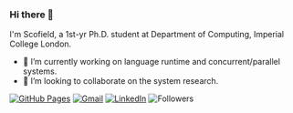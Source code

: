 ### Hi there 👋

<!--
**Scofield626/Scofield626** is a ✨ _special_ ✨ repository because its `README.md` (this file) appears on your GitHub profile.

Here are some ideas to get you started:

- 🔭 I’m currently working on ...
- 🌱 I’m currently learning ...
- 👯 I’m looking to collaborate on ...
- 🤔 I’m looking for help with ...
- 💬 Ask me about ...
- 📫 How to reach me: ...
- 😄 Pronouns: ...
- ⚡ Fun fact: ...
-->

I'm Scofield, a 1st-yr Ph.D. student at Department of Computing, Imperial College London. 

- 🔭 I’m currently working on language runtime and concurrent/parallel systems.
- 👯 I’m looking to collaborate on the system research.

[![GitHub Pages](https://img.shields.io/badge/-GitHub%20Pages-6495ED?logo=Github)](https://github.com/Scofield626)
[![Gmail](https://img.shields.io/badge/Gmail-d14836?style=flat&logo=Gmail&logoColor=white)](mailto:scofieldlee80@gmail.com)
[![LinkedIn](https://img.shields.io/badge/LinkedIn-blue?style=flat&logo=Linkedin&logoColor=white)](https://www.linkedin.com/in/zhengqing-liu-728ba61b8/)
![Followers](https://img.shields.io/github/followers/Scofield626)

